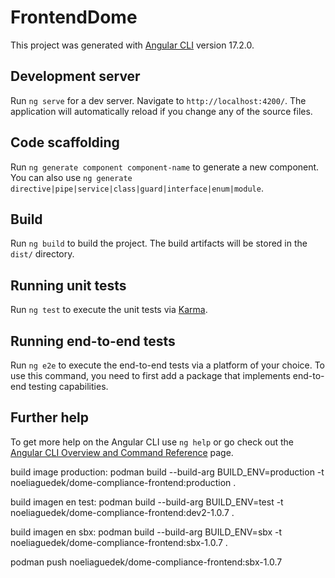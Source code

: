 # FrontendDome

This project was generated with [Angular CLI](https://github.com/angular/angular-cli) version 17.2.0.

## Development server

Run `ng serve` for a dev server. Navigate to `http://localhost:4200/`. The application will automatically reload if you change any of the source files.

## Code scaffolding

Run `ng generate component component-name` to generate a new component. You can also use `ng generate directive|pipe|service|class|guard|interface|enum|module`.

## Build

Run `ng build` to build the project. The build artifacts will be stored in the `dist/` directory.

## Running unit tests

Run `ng test` to execute the unit tests via [Karma](https://karma-runner.github.io).

## Running end-to-end tests

Run `ng e2e` to execute the end-to-end tests via a platform of your choice. To use this command, you need to first add a package that implements end-to-end testing capabilities.

## Further help

To get more help on the Angular CLI use `ng help` or go check out the [Angular CLI Overview and Command Reference](https://angular.io/cli) page.

build image production:
podman build --build-arg BUILD_ENV=production -t noeliaguedek/dome-compliance-frontend:production .

build imagen en test:
podman build --build-arg BUILD_ENV=test -t noeliaguedek/dome-compliance-frontend:dev2-1.0.7 .

build imagen en sbx:
podman build --build-arg BUILD_ENV=sbx -t noeliaguedek/dome-compliance-frontend:sbx-1.0.7 .

podman push noeliaguedek/dome-compliance-frontend:sbx-1.0.7
